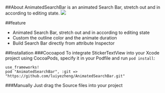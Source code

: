 ##About 
AnimatedSearchBar is an animated Search Bar, stretch out and in according to editing state.
![](https://github.com/luiyezheng/AnimatedSearchBar/blob/master/animatete.gif)

##feature
* Animated Search Bar, stretch out and in according to editing state
* Custom the outline color and the animate duration
* Build Search Bar directly from attribute Inspector

##Installation 
###Cocoapod
To integrate StickerTextView into your Xcode project using CocoaPods, specify it in your Podfile and run `pod install`:
```
use_frameworks!
pod "AnimatedSearchBar", :git =>
"https://github.com/luiyezheng/AnimatedSearchBar.git"
```

###Manually
Just drag the Source files into your project




